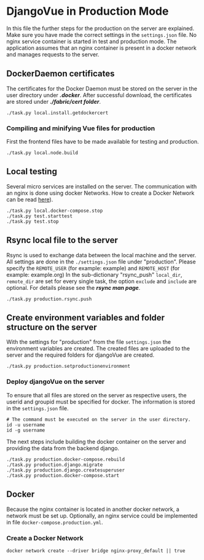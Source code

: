 # DjangoVue in Production Mode

In this file the further steps for the production on the server are explained. Make sure you have made the correct settings in the `settings.json` file. No nginx service container is started in test and production mode. The application assumes that an nginx container is present in a docker network and manages requests to the server.


## DockerDaemon certificates
The certificates for the Docker Daemon must be stored on the server in the user directory under ***.docker***. After successful download, the certificates are stored under ***./fabric/cert folder***.

```
./task.py local.install.getdockercert
```

### Compiling and minifying Vue files for production

First the frontend files have to be made available for testing and production.
```
./task.py local.node.build
```

## Local testing 
Several micro services are installed on the server. The communication with an nginx is done using docker Networks. How to create a Docker Network can be read [here](#Create-a-Docker-Network)).

```
./task.py local.docker-compose.stop
./task.py test.starttest
./task.py test.stop
```

## Rsync local file to the server

Rsync is used to exchange data between the local machine and the server. All settings are done in the `./settings.json` file under "production". Please specify the `REMOTE_USER` (for example: example) and `REMOTE_HOST` (for example: example.org) In the sub-dictionary "rsync_push" `local_dir`, `remote_dir` are set for every single task, the option `exclude` and `include` are optional. For details please see the ***rsync man page***.

```
./task.py production.rsync.push
```


## Create environment variables and folder structure on the server

With the settings for "production" from the file `settings.json` the environment variables are created. The created files are uploaded to the server and the required folders for djangoVue are created.

```
./task.py production.setproductionenvironment
```


### Deploy djangoVue on the server

To ensure that all files are stored on the server as respective users, the userid and groupid must be specified for docker. The information is stored in the `settings.json` file.

```
# The command must be executed on the server in the user directory.
id -u username
id -g username
```

The next steps include building the docker container on the server and providing the data from the backend django. 
```
./task.py production.docker-compose.rebuild
./task.py production.django.migrate
./task.py production.django.createsuperuser
./task.py production.docker-compose.start
```


## Docker
Because the nginx container is located in another docker network, a network must be set up. Optionally, an nginx service could be implemented in file `docker-compose.production.yml`.

### Create a Docker Network
```
docker network create --driver bridge nginx-proxy_default || true
